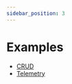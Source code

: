```yaml
---
sidebar_position: 3
---
```


# Examples

- [CRUD](https://github.com/nicolabovolato/basica/tree/master/packages/examples/crud)
- [Telemetry](https://github.com/nicolabovolato/basica/tree/master/packages/examples/telemetry)
